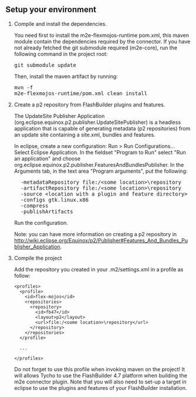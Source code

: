 Setup your environment
----------------------

1.  Compile and install the dependencies.

    You need first to install the m2e-flexmojos-runtime pom.xml, this maven module contain the dependencies required by the connector.
    If you have not already fetched the git submodule required (m2e-core), run the following command in the project root:
    <pre>git submodule update</pre>
    Then, install the maven artifact by running: <pre>mvn -f m2e-flexmojos-runtime/pom.xml clean install</pre>

2.  Create a p2 repository from FlashBuilder plugins and features.

    The UpdateSite Publisher Application (org.eclipse.equinox.p2.publisher.UpdateSitePublisher) is a headless application that is capable of generating metadata (p2 repositories) from an update site containing a site.xml, bundles and features.
    
    In eclipse, create a new configuration: Run > Run Configurations... Select Eclipse Application.
    In the fieldset "Program to Run" select "Run an application" and choose org.eclipse.equinox.p2.publisher.FeaturesAndBundlesPublisher.
    In the Arguments tab, in the text area "Program arguments", put the following:
    <pre>
      -metadataRepository file:/&#060;some location&#062;\repository
      -artifactRepository file:/&#060;some location&#062;\repository
      -source &#060;location with a plugin and feature directory&#062;
      -configs gtk.linux.x86
      -compress
      -publishArtifacts
    </pre>

    Run the configuration.

    Note: you can have more information on creating a p2 repository in http://wiki.eclipse.org/Equinox/p2/Publisher#Features_And_Bundles_Publisher_Application.

3.  Compile the project

    Add the repository you created in your .m2/settings.xml in a profile as follow:

        <profiles>
          <profile>
            <id>flex-mojos</id>
            <repositories>
              <repository>
                <id>fb47</id>
                <layout>p2</layout>
                <url>file:/<some location>\repository</url>
              </repository>
            </repositories>
          </profile>
          
          ...
          
        </profiles>

    Do not forget to use this profile when invoking maven on the project! It will allows Tycho to use the FlashBuilder 4.7 platform when building the m2e connector plugin. Note that you will also need to set-up a target in eclipse to use the plugins and features of your FlashBuilder installation.
